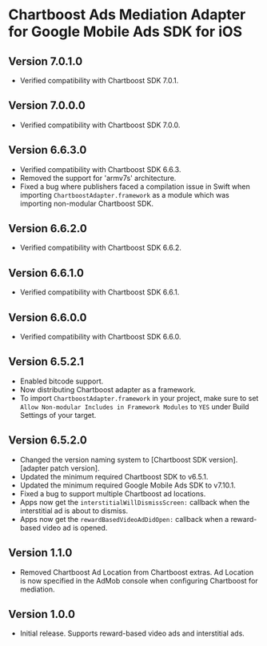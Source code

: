 # Chartboost Ads Mediation Adapter for Google Mobile Ads SDK for iOS

## Version 7.0.1.0
- Verified compatibility with Chartboost SDK 7.0.1.

## Version 7.0.0.0
- Verified compatibility with Chartboost SDK 7.0.0.

## Version 6.6.3.0
- Verified compatibility with Chartboost SDK 6.6.3.
- Removed the support for 'armv7s' architecture.
- Fixed a bug where publishers faced a compilation issue in Swift when importing
  `ChartboostAdapter.framework` as a module which was importing non-modular
  Chartboost SDK.

## Version 6.6.2.0
- Verified compatibility with Chartboost SDK 6.6.2.

## Version 6.6.1.0
- Verified compatibility with Chartboost SDK 6.6.1.

## Version 6.6.0.0
- Verified compatibility with Chartboost SDK 6.6.0.

## Version 6.5.2.1
- Enabled bitcode support.
- Now distributing Chartboost adapter as a framework.
- To import `ChartboostAdapter.framework` in your project, make sure to set
  `Allow Non-modular Includes in Framework Modules` to `YES` under Build
  Settings of your target.

## Version 6.5.2.0
- Changed the version naming system to
  [Chartboost SDK version].[adapter patch version].
- Updated the minimum required Chartboost SDK to v6.5.1.
- Updated the minimum required Google Mobile Ads SDK to v7.10.1.
- Fixed a bug to support multiple Chartboost ad locations.
- Apps now get the `interstitialWillDismissScreen:` callback when the
  interstitial ad is about to dismiss.
- Apps now get the `rewardBasedVideoAdDidOpen:` callback when a reward-based
  video ad is opened.

## Version 1.1.0
- Removed Chartboost Ad Location from Chartboost extras. Ad Location is now
specified in the AdMob console when configuring Chartboost for mediation.

## Version 1.0.0
- Initial release. Supports reward-based video ads and interstitial ads.
